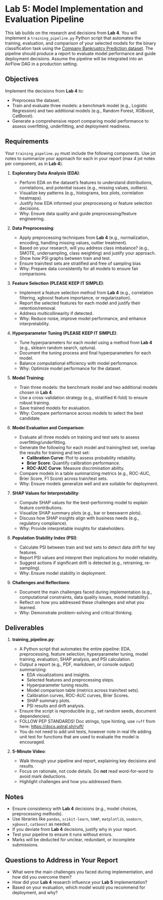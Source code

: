 # Lab 5: Model Implementation and Evaluation Pipeline
This lab builds on the research and decisions from **Lab 4**. You will implement a `training_pipeline.py` Python script that automates the training, evaluation, and comparison of your selected models for the binary classification task using the [Company Bankruptcy Prediction dataset](https://www.kaggle.com/datasets/fedesoriano/company-bankruptcy-prediction). The pipeline should produce a report to evaluate model performance and guide deployment decisions. Assume the pipeline will be integrated into an AirFlow DAG in a production setting.

## Objectives
Implement the decisions from **Lab 4** to:
- Preprocess the dataset.
- Train and evaluate three models: a benchmark model (e.g., Logistic Regression) and two additional models (e.g., Random Forest, XGBoost, CatBoost).
- Generate a comprehensive report comparing model performance to assess overfitting, underfitting, and deployment readiness.

## Requirements
Your `training_pipeline.py` must include the following components. Use jot notes to summarize your approach for each in your report (max 4 jot notes per component, as in **Lab 4**).

1. **Exploratory Data Analysis (EDA)**:
   - Perform EDA on the dataset’s features to understand distributions, correlations, and potential issues (e.g., missing values, outliers).
   - Visualize key patterns (e.g., histograms, box plots, correlation heatmaps).
   - Justify how EDA informed your preprocessing or feature selection decisions.
   - Why: Ensure data quality and guide preprocessing/feature engineering.

2. **Data Preprocessing**:
   - Apply preprocessing techniques from **Lab 4** (e.g., normalization, encoding, handling missing values, outlier treatment).
   - Based on your research, will you address class imbalance? (e.g., SMOTE, undersampling, class weighting) and justify your approach.
   - Show how PSI graphs between train and test. 
   - Ensure train/test sets are stratified and free of sampling bias 
   - Why: Prepare data consistently for all models to ensure fair comparisons.

3. **Feature Selection (PLEASE KEEP IT SIMPLE)**:
   - Implement a feature selection method from **Lab 4** (e.g., correlation filtering, xgboost feature importance, or regularization).
   - Report the selected features for each model and justify their retention/removal.
   - Address multicollinearity if detected.
   - Why: Reduce noise, improve model performance, and enhance interpretability.

4. **Hyperparameter Tuning (PLEASE KEEP IT SIMPLE)**:
   - Tune hyperparameters for each model using a method from **Lab 4** (e.g., sklearn random search, optuna).
   - Document the tuning process and final hyperparameters for each model.
   - Balance computational efficiency with model performance.
   - Why: Optimize model performance for the dataset.

5. **Model Training**:
   - Train three models: the benchmark model and two additional models chosen in **Lab 4**.
   - Use a cross-validation strategy (e.g., stratified K-fold) to ensure robust training.
   - Save trained models for evaluation.
   - Why: Compare performance across models to select the best candidate.

6. **Model Evaluation and Comparison**:
   - Evaluate all three models on training and test sets to assess overfitting/underfitting.
   - Generate the following for each model and training/test set, overlap the results for training and test set:
     - **Calibration Curve**: Plot to assess probability reliability.
     - **Brier Score**: Quantify calibration performance.
     - **ROC-AUC Curve**: Measure discrimination ability.
   - Compare models in a table summarizing metrics (e.g., ROC-AUC, Brier Score, F1 Score) across train/test sets.
   - Why: Ensure models generalize well and are suitable for deployment.

7. **SHAP Values for Interpretability**:
   - Compute SHAP values for the best-performing model to explain feature contributions.
   - Visualize SHAP summary plots (e.g., bar or beeswarm plots).
   - Discuss how SHAP insights align with business needs (e.g., regulatory compliance).
   - Why: Provide interpretable insights for stakeholders.

8. **Population Stability Index (PSI)**:
   - Calculate PSI between train and test sets to detect data drift for key features.
   - Report PSI values and interpret their implications for model reliability.
   - Suggest actions if significant drift is detected (e.g., retraining, re-sampling).
   - Why: Ensure model stability in deployment.

9. **Challenges and Reflections**:
   - Document the main challenges faced during implementation (e.g., computational constraints, data quality issues, model instability).
   - Reflect on how you addressed these challenges and what you learned.
   - Why: Demonstrate problem-solving and critical thinking.

## Deliverables
1. **training_pipeline.py**:
   - A Python script that automates the entire pipeline: EDA, preprocessing, feature selection, hyperparameter tuning, model training, evaluation, SHAP analysis, and PSI calculation.
   - Output a report (e.g., PDF, markdown, or console output) summarizing:
     - EDA visualizations and insights.
     - Selected features and preprocessing steps.
     - Hyperparameter tuning results.
     - Model comparison table (metrics across train/test sets).
     - Calibration curves, ROC-AUC curves, Brier Scores.
     - SHAP summary plots.
     - PSI results and drift analysis.
   - Ensure the script is reproducible (e.g., set random seeds, document dependencies).
   - FOLLOW PEP STANDARDS! Doc strings, type hinting, use `ruff` from here: https://docs.astral.sh/ruff/
   - You do not need to add unit tests, however note in real life adding unit test for functions that are used to evaluate the model is encouraged.

3. **5-Minute Video**:
   - Walk through your pipeline and report, explaining key decisions and results.
   - Focus on rationale, not code details. Do **not** read word-for-word to avoid mark deductions.
   - Highlight challenges and how you addressed them.

## Notes
- Ensure consistency with **Lab 4** decisions (e.g., model choices, preprocessing methods).
- Use libraries like `pandas`, `scikit-learn`, `SHAP`, `matplotlib`, `seaborn`, `xgboost`, `catboost` as needed.
- If you deviate from **Lab 4** decisions, justify why in your report.
- Test your pipeline to ensure it runs without errors.
- Marks will be deducted for unclear, redundant, or incomplete submissions.

## Questions to Address in Your Report
- What were the main challenges you faced during implementation, and how did you overcome them?
- How did your **Lab 4** research influence your **Lab 5** implementation?
- Based on your evaluation, which model would you recommend for deployment, and why?
